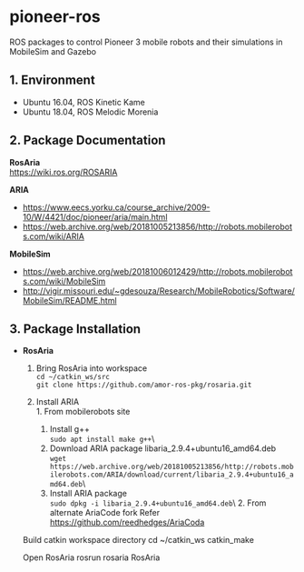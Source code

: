 # pioneer-ros
ROS packages to control Pioneer 3 mobile robots and their simulations in MobileSim and Gazebo

## 1. Environment
- Ubuntu 16.04, ROS Kinetic Kame 
- Ubuntu 18.04, ROS Melodic Morenia 
  
## 2. Package Documentation
**RosAria**  
https://wiki.ros.org/ROSARIA 
  
**ARIA**  
- https://www.eecs.yorku.ca/course_archive/2009-10/W/4421/doc/pioneer/aria/main.html 
- https://web.archive.org/web/20181005213856/http://robots.mobilerobots.com/wiki/ARIA 

**MobileSim** 
- https://web.archive.org/web/20181006012429/http://robots.mobilerobots.com/wiki/MobileSim 
- http://vigir.missouri.edu/~gdesouza/Research/MobileRobotics/Software/MobileSim/README.html 

## 3. Package Installation
- **RosAria**  
    1. Bring RosAria into workspace  
    `cd ~/catkin_ws/src`\
    `git clone https://github.com/amor-ros-pkg/rosaria.git `

    2. Install ARIA  \
      1. From mobilerobots site
        1. Install g++  
        `sudo apt install make g++`\  
        2. Download ARIA package libaria_2.9.4+ubuntu16_amd64.deb  
        `wget https://web.archive.org/web/20181005213856/http://robots.mobilerobots.com/ARIA/download/current/libaria_2.9.4+ubuntu16_amd64.deb`\
        3. Install ARIA package  
        `sudo dpkg -i libaria_2.9.4+ubuntu16_amd64.deb`\ 
      2. From alternate AriaCode fork
        Refer https://github.com/reedhedges/AriaCoda 

    Build catkin workspace directory 
    cd ~/catkin_ws 
    catkin_make 

    Open RosAria 
    rosrun rosaria RosAria 
